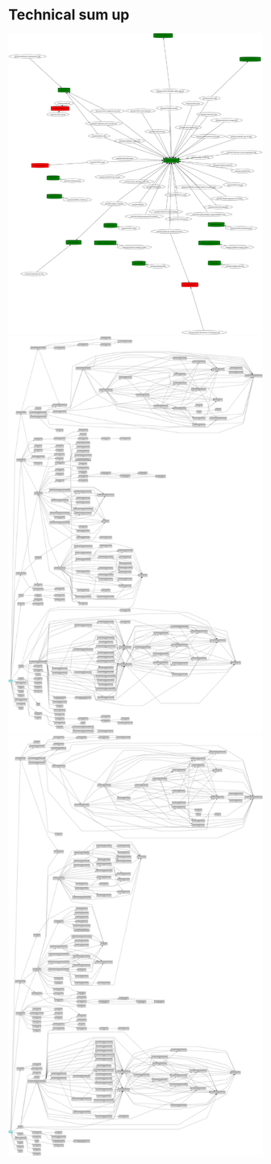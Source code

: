 # Technical sum up

![dependencies](code/deps-ns.svg)
![dependencies](code/deps.png)
![namespaces](code/ns.png)

